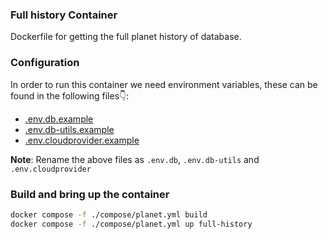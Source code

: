 ### Full history Container

Dockerfile for getting the full planet history of database.

### Configuration

In order to run this container we need environment variables, these can be found in the following files👇:

- [.env.db.example](./../../envs/.env.db.example)
- [.env.db-utils.example](./../../envs/.env.db-utils.example)
- [.env.cloudprovider.example](./../../envs/.env.cloudprovider.example)

**Note**: Rename the above files as `.env.db`, `.env.db-utils` and `.env.cloudprovider`

### Build and bring up the container
```sh
docker compose -f ./compose/planet.yml build
docker compose -f ./compose/planet.yml up full-history
```
